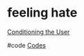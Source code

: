 # feeling hate
[Conditioning the User](output/themes/Conditioning%20the%20User.md)

#code [Codes](output/codes/Codes.md)